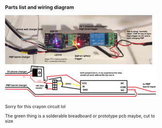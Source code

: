 ### Parts list and wiring diagram

<img src="./physical-parts-and-wiring-schematic.png"/>

Sorry for this crayon circuit lol

The green thing is a solderable breadboard or prototype pcb maybe, cut to size
